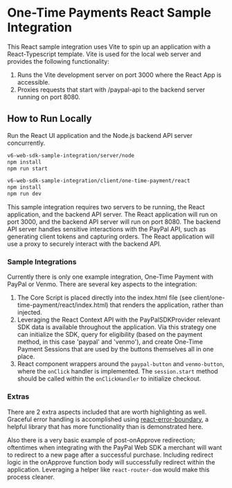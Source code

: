# One-Time Payments React Sample Integration

This React sample integration uses Vite to spin up an application with a React-Typescript template. Vite is used for the local web server and provides the following functionality:

1. Runs the Vite development server on port 3000 where the React App is accessible.
2. Proxies requests that start with /paypal-api to the backend server running on port 8080.

## How to Run Locally

Run the React UI application and the Node.js backend API server concurrently.

```bash
v6-web-sdk-sample-integration/server/node
npm install
npm run start

v6-web-sdk-sample-integration/client/one-time-payment/react
npm install
npm run dev
```

This sample integration requires two servers to be running, the React application, and the backend API server. The React application will run on port 3000, and the backend API server will run on port 8080. The backend API server handles sensitive interactions with the PayPal API, such as generating client tokens and capturing orders. The React application will use a proxy to securely interact with the backend API.

### Sample Integrations

Currently there is only one example integration, One-Time Payment with PayPal or Venmo.  There are several key aspects to the integration:
  1. The Core Script is placed directly into the index.html file (see client/one-time-payment/react/index.html) that renders the application, rather than injected.
  2. Leveraging the React Context API with the PayPalSDKProvider relevant SDK data is available throughout the application.  Via this strategy one can initialize the SDK, query for eligibility (based on the payment method, in this case 'paypal' and 'venmo'), and create One-Time Payment Sessions that are used by the buttons themselves all in one place.
  3. React component wrappers around the `paypal-button` and `venmo-button`, where the `onClick` handler is implemented. The `session.start` method should be called within the `onClickHandler` to initialize checkout.


### Extras

There are 2 extra aspects included that are worth highlighting as well.  Graceful error handling is accomplished using [react-error-boundary](https://github.com/bvaughn/react-error-boundary), a helpful library that has more functionality than is demonstrated here.

Also there is a very basic example of post-onApprove redirection; oftentimes when integrating with the PayPal Web SDK a merchant will want to redirect to a new page after a successful purchase.  Including redirect logic in the onApprove function body will successfully redirect within the application.  Leveraging a helper like `react-router-dom` would make this process cleaner.
